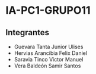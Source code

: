 # IA-PC1-GRUPO11

## Integrantes

- Guevara Tanta Junior Ulises
- Hervias Arancibia Felix Daniel
- Saravia Tinco Victor Manuel
- Vera Baldeón Samir Santos
